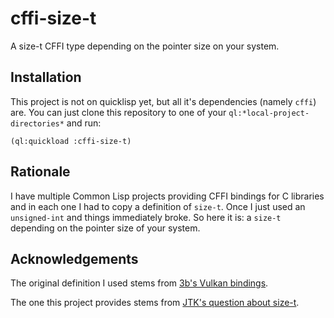 # cffi-size-t
A size-t CFFI type depending on the pointer size on your system.

## Installation
This project is not on quicklisp yet, but all it's dependencies (namely `cffi`) are.
You can just clone this repository to one of your `ql:*local-project-directories*` and run:

    (ql:quickload :cffi-size-t)

## Rationale
I have multiple Common Lisp projects providing CFFI bindings for C libraries and in each one I had to copy a definition of `size-t`.
Once I just used an `unsigned-int` and things immediately broke.
So here it is: a `size-t` depending on the pointer size of your system.

## Acknowledgements
The original definition I used stems from [3b's Vulkan bindings](https://github.com/3b/cl-vulkan/blob/6514a1dfd168ac8d50acd923044bea79881a2685/vk/bindings.lisp#L55).

The one this project provides stems from [JTK's question about size-t](https://www.mail-archive.com/cffi-devel@common-lisp.net/msg02983.html).
